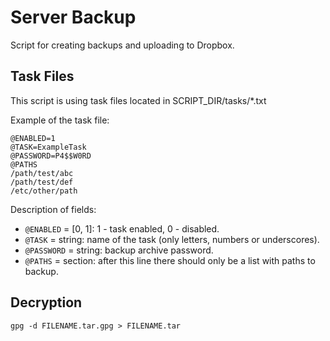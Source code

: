 # Server Backup

Script for creating backups and uploading to Dropbox.

## Task Files

This script is using task files located in
SCRIPT_DIR/tasks/*.txt

Example of the task file:
```
@ENABLED=1
@TASK=ExampleTask
@PASSWORD=P4$$W0RD
@PATHS
/path/test/abc
/path/test/def
/etc/other/path
```

Description of fields:

* `@ENABLED` = [0, 1]: 1 - task enabled, 0 - disabled.
* `@TASK` = string: name of the task (only letters, numbers or underscores).
* `@PASSWORD` = string: backup archive password.
* `@PATHS` = section: after this line there should only be a list with paths to backup.

## Decryption

```
gpg -d FILENAME.tar.gpg > FILENAME.tar
```
